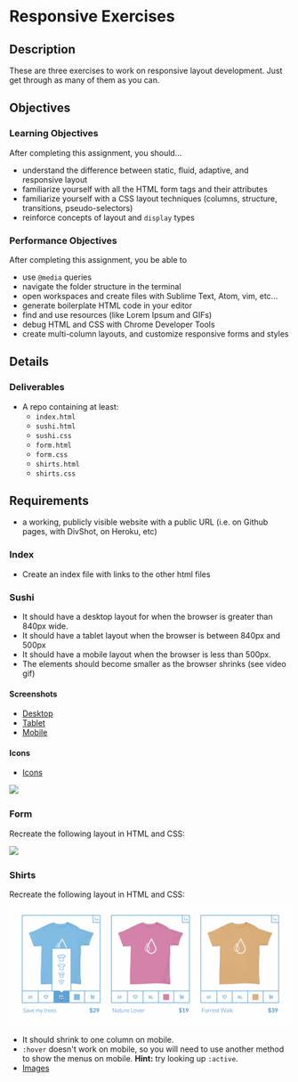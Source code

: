 # Responsive Exercises

## Description
These are three exercises to work on responsive layout development. Just get
through as many of them as you can.

## Objectives

### Learning Objectives

After completing this assignment, you should...

- understand the difference between static, fluid, adaptive, and responsive
  layout
- familiarize yourself with all the HTML form tags and their attributes
- familiarize yourself with a CSS layout techniques (columns, structure, transitions, pseudo-selectors)
- reinforce concepts of layout and `display` types

### Performance Objectives

After completing this assignment, you be able to

- use `@media` queries
- navigate the folder structure in the terminal
- open workspaces and create files with Sublime Text, Atom, vim, etc...
- generate boilerplate HTML code in your editor
- find and use resources (like Lorem Ipsum and GIFs)
- debug HTML and CSS with Chrome Developer Tools
- create multi-column layouts, and customize responsive forms and styles

## Details

### Deliverables

* A repo containing at least:
  * `index.html`
  * `sushi.html`
  * `sushi.css`
  * `form.html`
  * `form.css`
  * `shirts.html`
  * `shirts.css`

## Requirements

- a working, publicly visible website with a public URL (i.e. on Github pages,
  with DivShot, on Heroku, etc)

### Index

* Create an index file with links to the other html files

### Sushi

* It should have a desktop layout for when the browser is greater than 840px
  wide.
* It should have a tablet layout when the browser is between 840px and 500px
* It should have a mobile layout when the browser is less than 500px.
* The elements should become smaller as the browser shrinks (see video gif)

#### Screenshots
- [Desktop](images/sushi/desktop.png)
- [Tablet](images/sushi/tablet.png)
- [Mobile](images/sushi/mobile.png)

#### Icons
- [Icons](images/sushi/icons/)

![](images/sushi/video.gif)

### Form
Recreate the following layout in HTML and CSS:

![](images/form.gif)

### Shirts
Recreate the following layout in HTML and CSS:

![](images/tshirts/video.gif)

* It should shrink to one column on mobile.
* `:hover` doesn't work on mobile, so you will need to use another method to
  show the menus on mobile. **Hint:** try looking up `:active`.
* [Images](images/tshirts/)
